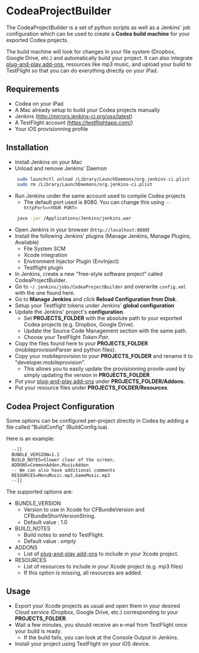 CodeaProjectBuilder
===================

The CodeaProjectBuilder is a set of python scripts as well as a Jenkins' job configuration which can be used to create a **Codea build machine** for your exported Codea projects.

The build machine will look for changes in your file system (Dropbox, Google Drive, etc.) and automatically build your project. It can also integrate [plug-and-play add-ons](http://codeatricks.blogspot.ca/2013/07/codea-addons-auto-registration.html), resources like mp3 music, and upload your build to TestFlight so that you can do everything directly on your iPad.

Requirements
------------
- Codea on your iPad
- A Mac already setup to build your Codea projects manually
- Jenkins (http://mirrors.jenkins-ci.org/osx/latest)
- A TestFlight account (https://testflightapp.com/)
- Your iOS provisionning profile

Installation
------------
- Install Jenkins on your Mac
- Unload and remove Jenkins' Daemon

```bash
    sudo launchctl unload /Library/LaunchDaemons/org.jenkins-ci.plist
    sudo rm /Library/LaunchDaemons/org.jenkins-ci.plist
```

- Run Jenkins under the same account used to compile Codea projects
  - The default port used is 8080. You can change this using `--httpPort=<YOUR PORT>`

```bash
    java -jar /Applications/Jenkins/jenkins.war
```

- Open Jenkins in your browser (`http://localhost:8080`)
- Install the following Jenkins' plugins (Manage Jenkins, Manage Plugins, Available)
  - File System SCM
  - Xcode integration
  - Environment Injector Plugin (EnvInject)
  - Testflight plugin
- In Jenkins, create a new "free-style software project" called CodeaProjectBuilder.
- Go to `~/.jenkins/jobs/CodeaProjectBuilder` and overwrite `config.xml` with the one found here.
- Go to **Manage Jenkins** and click **Reload Configuration from Disk**.
- Setup your Testflight tokens under Jenkins' **global configuration**
- Update the Jenkins' project's **configuration**.
  - Set **PROJECTS_FOLDER** with the absolute path to your exported Codea projects (e.g. Dropbox, Google Drive).
  - Update the Source Code Management section with the same path.
  - Choose your TestFlight *Token Pair*.
- Copy the files found here to your **PROJECTS_FOLDER** (mobileprovisionParser and python files).
- Copy your mobileprovision to your **PROJECTS_FOLDER** and rename it to "developer.mobileprovision".
  - This allows you to easily update the provisionning provile used by simply updating the version in **PROJECTS_FOLDER**.
- Put your [plug-and-play add-ons](http://codeatricks.blogspot.ca/2013/07/codea-addons-auto-registration.html) under **PROJECTS_FOLDER/Addons**.
- Put your resource files under **PROJECTS_FOLDER/Resources**.

Codea Project Configuration
---------------------------

Some options can be configured per-project directly in Codea by adding a file called "BuildConfig" (BuildConfig.lua).

Here is an example:

```
  --[[
  BUNDLE_VERSION=1.1
  BUILD_NOTES=Slower clear of the screen.
  ADDONS=CommonAddon,MusicAddon
  -- We can also have additional comments
  RESOURCES=MenuMusic.mp3,GameMusic.mp3
  --]]
```

The supported options are:

- BUNDLE_VERSION
  - Version to use in Xcode for CFBundleVersion and CFBundleShortVersionString.
  - Default value : 1.0
- BUILD_NOTES
  - Build notes to send to TestFlight.
  - Default value : *empty*
- ADDONS
  - List of [plug-and-play add-ons](http://codeatricks.blogspot.ca/2013/07/codea-addons-auto-registration.html) to include in your Xcode project.
- RESOURCES
  - List of resources to include in your Xcode project (e.g. mp3 files)
  - If this option is missing, all resources are added.

Usage
-----

- Export your Xcode projects as usual and open them in your desired Cloud service (Dropbox, Google Drive, etc.) corresponding to your **PROJECTS_FOLDER**.
- Wait a few minutes, you should receive an e-mail from TestFlight once your build is ready.
  - If the build fails, you can look at the Console Output in Jenkins.
- Install your project using TestFlight on your iOS device.
